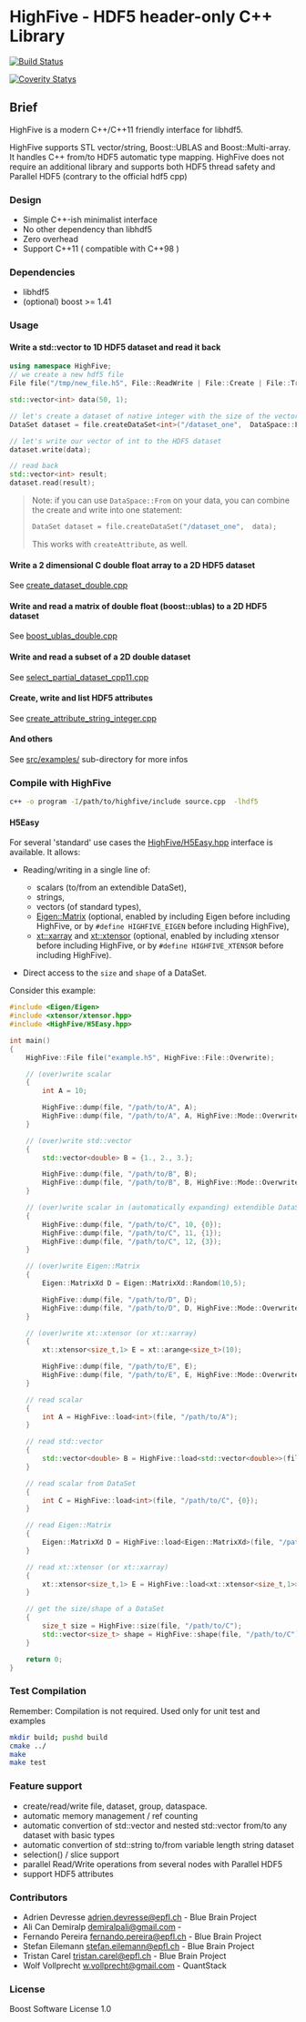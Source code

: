 # HighFive - HDF5 header-only C++ Library

[![Build Status](https://travis-ci.org/BlueBrain/HighFive.svg?branch=master)](https://travis-ci.org/BlueBrain/HighFive)

[![Coverity Statys](https://scan.coverity.com/projects/13635/badge.svg)](https://scan.coverity.com/projects/highfive)

## Brief

HighFive is a modern C++/C++11 friendly interface for libhdf5.

HighFive supports STL vector/string, Boost::UBLAS and Boost::Multi-array. It handles C++ from/to HDF5 automatic type mapping.
HighFive does not require an additional library and supports both HDF5 thread safety and Parallel HDF5 (contrary to the official hdf5 cpp)


### Design
- Simple C++-ish minimalist interface
- No other dependency than libhdf5
- Zero overhead
- Support C++11 ( compatible with C++98 )


### Dependencies
- libhdf5
- (optional) boost >= 1.41


### Usage

#### Write a std::vector<int> to 1D HDF5 dataset and read it back

```c++
using namespace HighFive;
// we create a new hdf5 file
File file("/tmp/new_file.h5", File::ReadWrite | File::Create | File::Truncate);

std::vector<int> data(50, 1);

// let's create a dataset of native integer with the size of the vector 'data'
DataSet dataset = file.createDataSet<int>("/dataset_one",  DataSpace::From(data));

// let's write our vector of int to the HDF5 dataset
dataset.write(data);

// read back
std::vector<int> result;
dataset.read(result);
```

> Note: if you can use `DataSpace::From` on your data, you can combine the create and write into one statement:
> 
> ```c++
> DataSet dataset = file.createDataSet("/dataset_one",  data);
> ```
>
> This works with `createAttribute`, as well.

#### Write a 2 dimensional C double float array to a 2D HDF5 dataset

See [create_dataset_double.cpp](src/examples/create_dataset_double.cpp)

#### Write and read a matrix of double float (boost::ublas) to a 2D HDF5 dataset

See [boost_ublas_double.cpp](src/examples/boost_ublas_double.cpp)

#### Write and read a subset of a 2D double dataset

See [select_partial_dataset_cpp11.cpp](src/examples/select_partial_dataset_cpp11.cpp)

#### Create, write and list HDF5 attributes

See [create_attribute_string_integer.cpp](src/examples/create_attribute_string_integer.cpp)

#### And others

See [src/examples/](src/examples/)  sub-directory for more infos

### Compile with HighFive

```bash
c++ -o program -I/path/to/highfive/include source.cpp  -lhdf5
```

#### H5Easy

For several 'standard' use cases the [HighFive/H5Easy.hpp](include/HighFive/H5Easy.hpp) interface is available. It allows:

*   Reading/writing in a single line of:

    -   scalars (to/from an extendible DataSet),
    -   strings,
    -   vectors (of standard types),
    -   [Eigen::Matrix](http://eigen.tuxfamily.org) (optional, enabled by including Eigen before including HighFive, or by `#define HIGHFIVE_EIGEN` before including HighFive),
    -   [xt::xarray](https://github.com/QuantStack/xtensor) and [xt::xtensor](https://github.com/QuantStack/xtensor) (optional, enabled by including xtensor before including HighFive, or by `#define HIGHFIVE_XTENSOR` before including HighFive).

*   Direct access to the `size` and `shape` of a DataSet.

Consider this example:

```cpp
#include <Eigen/Eigen>
#include <xtensor/xtensor.hpp>
#include <HighFive/H5Easy.hpp>

int main()
{
    HighFive::File file("example.h5", HighFive::File::Overwrite);

    // (over)write scalar
    {
        int A = 10;

        HighFive::dump(file, "/path/to/A", A);
        HighFive::dump(file, "/path/to/A", A, HighFive::Mode::Overwrite);
    }

    // (over)write std::vector
    {
        std::vector<double> B = {1., 2., 3.};

        HighFive::dump(file, "/path/to/B", B);
        HighFive::dump(file, "/path/to/B", B, HighFive::Mode::Overwrite);
    }

    // (over)write scalar in (automatically expanding) extendible DataSet
    {
        HighFive::dump(file, "/path/to/C", 10, {0});
        HighFive::dump(file, "/path/to/C", 11, {1});
        HighFive::dump(file, "/path/to/C", 12, {3});
    }

    // (over)write Eigen::Matrix
    {
        Eigen::MatrixXd D = Eigen::MatrixXd::Random(10,5);

        HighFive::dump(file, "/path/to/D", D);
        HighFive::dump(file, "/path/to/D", D, HighFive::Mode::Overwrite);
    }

    // (over)write xt::xtensor (or xt::xarray)
    {
        xt::xtensor<size_t,1> E = xt::arange<size_t>(10);

        HighFive::dump(file, "/path/to/E", E);
        HighFive::dump(file, "/path/to/E", E, HighFive::Mode::Overwrite);
    }

    // read scalar
    {
        int A = HighFive::load<int>(file, "/path/to/A");
    }

    // read std::vector
    {
        std::vector<double> B = HighFive::load<std::vector<double>>(file, "/path/to/B");
    }

    // read scalar from DataSet
    {
        int C = HighFive::load<int>(file, "/path/to/C", {0});
    }

    // read Eigen::Matrix
    {
        Eigen::MatrixXd D = HighFive::load<Eigen::MatrixXd>(file, "/path/to/D");
    }

    // read xt::xtensor (or xt::xarray)
    {
        xt::xtensor<size_t,1> E = HighFive::load<xt::xtensor<size_t,1>>(file, "/path/to/E");
    }

    // get the size/shape of a DataSet
    {
        size_t size = HighFive::size(file, "/path/to/C");
        std::vector<size_t> shape = HighFive::shape(file, "/path/to/C");
    }

    return 0;
}
```

### Test Compilation
Remember: Compilation is not required. Used only for unit test and examples

```bash
mkdir build; pushd build
cmake ../
make
make test
```

### Feature support

- create/read/write file,  dataset, group, dataspace.
- automatic memory management / ref counting
- automatic convertion of  std::vector and nested std::vector from/to any dataset with basic types
- automatic convertion of std::string to/from variable length string dataset
- selection() / slice support
- parallel Read/Write operations from several nodes with Parallel HDF5
- support HDF5 attributes


### Contributors
- Adrien Devresse <adrien.devresse@epfl.ch> - Blue Brain Project
- Ali Can Demiralp <demiralpali@gmail.com> -
- Fernando Pereira <fernando.pereira@epfl.ch> - Blue Brain Project
- Stefan Eilemann <stefan.eilemann@epfl.ch> - Blue Brain Project
- Tristan Carel <tristan.carel@epfl.ch> - Blue Brain Project
- Wolf Vollprecht <w.vollprecht@gmail.com> - QuantStack

### License
Boost Software License 1.0




